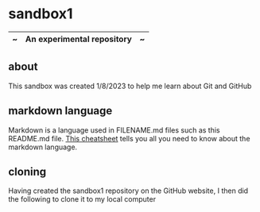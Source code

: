 # sandbox1
| ~ | An experimental repository    | ~ |
| -- | -------------------------- | -- |

## about
This sandbox was created 1/8/2023 to help me learn about Git and GitHub

## markdown language
Markdown is a language used in FILENAME.md files such as this README.md file.
[This cheatsheet](https://www.markdownguide.org/cheat-sheet/) tells you all you need to know about the markdown language.

## cloning
Having created the sandbox1 repository on the GitHub website, I then did the following to clone it to my local computer
